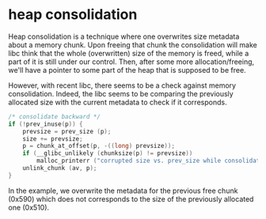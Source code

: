 # heap consolidation

Heap consolidation is a technique where one overwrites size metadata about a memory chunk. Upon freeing that chunk the consolidation will make libc think that the whole (overwritten) size of the memory is freed, while a part of it is still under our control. Then, after some more allocation/freeing, we'll have a pointer to some part of the heap that is supposed to be free.

However, with recent libc, there seems to be a check against memory consolidation. Indeed, the libc seems to be comparing the previously allocated size with the current metadata to check if it corresponds.
```c
/* consolidate backward */
if (!prev_inuse(p)) {
    prevsize = prev_size (p);
    size += prevsize;
    p = chunk_at_offset(p, -((long) prevsize));
    if (__glibc_unlikely (chunksize(p) != prevsize))
        malloc_printerr ("corrupted size vs. prev_size while consolidating");
    unlink_chunk (av, p);
}
```

In the example, we overwrite the metadata for the previous free chunk (0x590) which does not corresponds to the size of the previously allocated one (0x510).